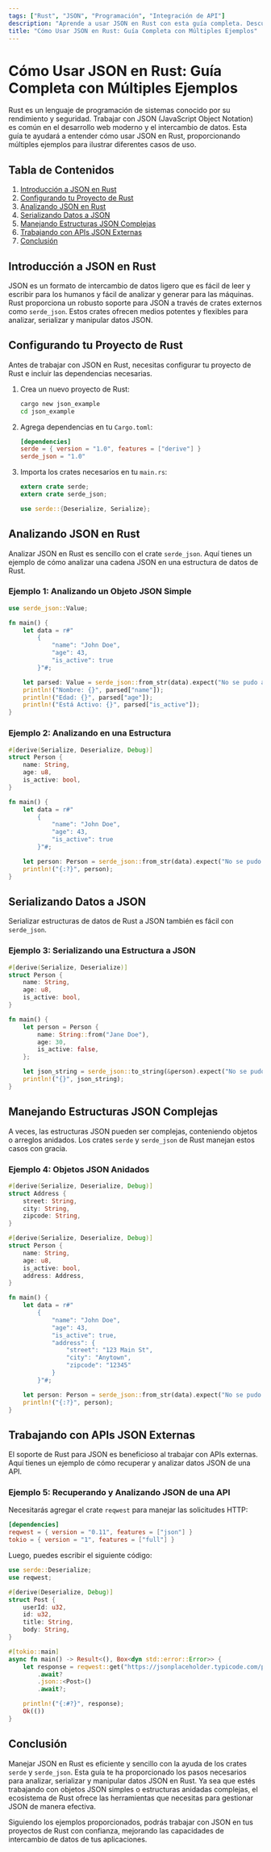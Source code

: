 ```yaml
---
tags: ["Rust", "JSON", "Programación", "Integración de API"]
description: "Aprende a usar JSON en Rust con esta guía completa. Descubre múltiples ejemplos que demuestran cómo analizar, serializar y manipular datos JSON de manera eficiente."
title: "Cómo Usar JSON en Rust: Guía Completa con Múltiples Ejemplos"
---
```


# Cómo Usar JSON en Rust: Guía Completa con Múltiples Ejemplos

Rust es un lenguaje de programación de sistemas conocido por su rendimiento y seguridad. Trabajar con JSON (JavaScript Object Notation) es común en el desarrollo web moderno y el intercambio de datos. Esta guía te ayudará a entender cómo usar JSON en Rust, proporcionando múltiples ejemplos para ilustrar diferentes casos de uso.

## Tabla de Contenidos
1. [Introducción a JSON en Rust](#introducción-a-json-en-rust)
2. [Configurando tu Proyecto de Rust](#configurando-tu-proyecto-de-rust)
3. [Analizando JSON en Rust](#analizando-json-en-rust)
4. [Serializando Datos a JSON](#serializando-datos-a-json)
5. [Manejando Estructuras JSON Complejas](#manejando-estructuras-json-complejas)
6. [Trabajando con APIs JSON Externas](#trabajando-con-apis-json-externas)
7. [Conclusión](#conclusión)

## Introducción a JSON en Rust

JSON es un formato de intercambio de datos ligero que es fácil de leer y escribir para los humanos y fácil de analizar y generar para las máquinas. Rust proporciona un robusto soporte para JSON a través de crates externos como `serde_json`. Estos crates ofrecen medios potentes y flexibles para analizar, serializar y manipular datos JSON.

## Configurando tu Proyecto de Rust

Antes de trabajar con JSON en Rust, necesitas configurar tu proyecto de Rust e incluir las dependencias necesarias.

1. Crea un nuevo proyecto de Rust:
    ```bash
    cargo new json_example
    cd json_example
    ```

2. Agrega dependencias en tu `Cargo.toml`:
    ```toml
    [dependencies]
    serde = { version = "1.0", features = ["derive"] }
    serde_json = "1.0"
    ```

3. Importa los crates necesarios en tu `main.rs`:
    ```rust
    extern crate serde;
    extern crate serde_json;

    use serde::{Deserialize, Serialize};
    ```

## Analizando JSON en Rust

Analizar JSON en Rust es sencillo con el crate `serde_json`. Aquí tienes un ejemplo de cómo analizar una cadena JSON en una estructura de datos de Rust.

### Ejemplo 1: Analizando un Objeto JSON Simple

```rust
use serde_json::Value;

fn main() {
    let data = r#"
        {
            "name": "John Doe",
            "age": 43,
            "is_active": true
        }"#;

    let parsed: Value = serde_json::from_str(data).expect("No se pudo analizar JSON");
    println!("Nombre: {}", parsed["name"]);
    println!("Edad: {}", parsed["age"]);
    println!("Está Activo: {}", parsed["is_active"]);
}
```

### Ejemplo 2: Analizando en una Estructura

```rust
#[derive(Serialize, Deserialize, Debug)]
struct Person {
    name: String,
    age: u8,
    is_active: bool,
}

fn main() {
    let data = r#"
        {
            "name": "John Doe",
            "age": 43,
            "is_active": true
        }"#;

    let person: Person = serde_json::from_str(data).expect("No se pudo analizar JSON");
    println!("{:?}", person);
}
```

## Serializando Datos a JSON

Serializar estructuras de datos de Rust a JSON también es fácil con `serde_json`.

### Ejemplo 3: Serializando una Estructura a JSON

```rust
#[derive(Serialize, Deserialize)]
struct Person {
    name: String,
    age: u8,
    is_active: bool,
}

fn main() {
    let person = Person {
        name: String::from("Jane Doe"),
        age: 30,
        is_active: false,
    };

    let json_string = serde_json::to_string(&person).expect("No se pudo serializar");
    println!("{}", json_string);
}
```

## Manejando Estructuras JSON Complejas

A veces, las estructuras JSON pueden ser complejas, conteniendo objetos o arreglos anidados. Los crates `serde` y `serde_json` de Rust manejan estos casos con gracia.

### Ejemplo 4: Objetos JSON Anidados

```rust
#[derive(Serialize, Deserialize, Debug)]
struct Address {
    street: String,
    city: String,
    zipcode: String,
}

#[derive(Serialize, Deserialize, Debug)]
struct Person {
    name: String,
    age: u8,
    is_active: bool,
    address: Address,
}

fn main() {
    let data = r#"
        {
            "name": "John Doe",
            "age": 43,
            "is_active": true,
            "address": {
                "street": "123 Main St",
                "city": "Anytown",
                "zipcode": "12345"
            }
        }"#;

    let person: Person = serde_json::from_str(data).expect("No se pudo analizar JSON");
    println!("{:?}", person);
}
```

## Trabajando con APIs JSON Externas

El soporte de Rust para JSON es beneficioso al trabajar con APIs externas. Aquí tienes un ejemplo de cómo recuperar y analizar datos JSON de una API.

### Ejemplo 5: Recuperando y Analizando JSON de una API

Necesitarás agregar el crate `reqwest` para manejar las solicitudes HTTP:

```toml
[dependencies]
reqwest = { version = "0.11", features = ["json"] }
tokio = { version = "1", features = ["full"] }
```

Luego, puedes escribir el siguiente código:

```rust
use serde::Deserialize;
use reqwest;

#[derive(Deserialize, Debug)]
struct Post {
    userId: u32,
    id: u32,
    title: String,
    body: String,
}

#[tokio::main]
async fn main() -> Result<(), Box<dyn std::error::Error>> {
    let response = reqwest::get("https://jsonplaceholder.typicode.com/posts/1")
        .await?
        .json::<Post>()
        .await?;

    println!("{:#?}", response);
    Ok(())
}
```

## Conclusión

Manejar JSON en Rust es eficiente y sencillo con la ayuda de los crates `serde` y `serde_json`. Esta guía te ha proporcionado los pasos necesarios para analizar, serializar y manipular datos JSON en Rust. Ya sea que estés trabajando con objetos JSON simples o estructuras anidadas complejas, el ecosistema de Rust ofrece las herramientas que necesitas para gestionar JSON de manera efectiva.

Siguiendo los ejemplos proporcionados, podrás trabajar con JSON en tus proyectos de Rust con confianza, mejorando las capacidades de intercambio de datos de tus aplicaciones.